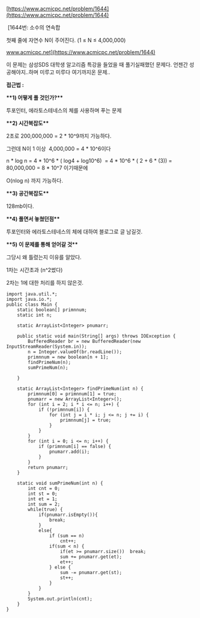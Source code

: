 [https://www.acmicpc.net/problem/1644](https://www.acmicpc.net/problem/1644)

 [1644번: 소수의 연속합

첫째 줄에 자연수 N이 주어진다. (1 ≤ N ≤ 4,000,000)

www.acmicpc.net](https://www.acmicpc.net/problem/1644)

이 문제는 삼성SDS 대학생 알고리즘 특강을 들었을 때 풀기실패했던 문제다. 언젠간 성공해야지..하며 미루고 미루다 여기까지온 문제..

**접근법 :** 

**\*\*1) 어떻게 풀 것인가?\*\***

투포인터, 에라토스테네스의 체를 사용하며 푸는 문제

**\*\*2) 시간복잡도\*\***

2초로 200,000,000 = 2 \* 10^9까지 가능하다. 

그런데 N이 1 이상  4,000,000 = 4 \* 10^6이다

n \* log n = 4 \* 10^6 \* ( log4 + log10^6)  = 4 \* 10^6 \* ( 2 + 6 \* (3)) =  80,000,000 = 8 \* 10^7 이기때문에

O(nlog n) 까지 가능하다.

**\*\*3) 공간복잡도\*\***

128mb이다.

**\*\*4) 풀면서 놓쳤던점\*\***

투포인터와 에라토스테네스의 체에 대하여 블로그로 글 남길것.

**\*\*5) 이 문제를 통해 얻어갈 것\*\***

그당시 왜 틀렸는지 이유를 알았다. 

1차는 시간초과 (n^2썼다)

2차는 1에 대한 처리를 하지 않은것.

```
import java.util.*;
import java.io.*;
public class Main {
    static boolean[] primnnum;
    static int n;

    static ArrayList<Integer> pnumarr;

    public static void main(String[] args) throws IOException {
        BufferedReader br = new BufferedReader(new InputStreamReader(System.in));
        n = Integer.valueOf(br.readLine());
        primnnum = new boolean[n + 1];
        findPrimeNum(n);
        sumPrimeNum(n);

    }

    static ArrayList<Integer> findPrimeNum(int n) {
        primnnum[0] = primnnum[1] = true;
        pnumarr = new ArrayList<Integer>();
        for (int i = 2; i * i <= n; i++) {
            if (!primnnum[i]) {
                for (int j = i * i; j <= n; j += i) {
                    primnnum[j] = true;
                }
            }
        }
        for (int i = 0; i <= n; i++) {
            if (primnnum[i] == false) {
                pnumarr.add(i);
            }
        }
        return pnumarr;
    }

    static void sumPrimeNum(int n) {
        int cnt = 0;
        int st = 0;
        int et = 1;
        int sum = 2;
        while(true) {
            if(pnumarr.isEmpty()){
                break;
            }
            else{
                if (sum == n)
                    cnt++;
                if(sum < n) {
                    if(et >= pnumarr.size())  break;
                    sum += pnumarr.get(et);
                    et++;
                } else {
                    sum -= pnumarr.get(st);
                    st++;
                }
            }
        }
        System.out.println(cnt);
    }
}
```